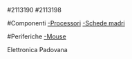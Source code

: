 #2113190
#2113198

#Componenti
[-Processori](componenti/processori.md)
[-Schede madri](componenti/schede_madri.md)

#Periferiche
[-Mouse](periferiche/mouse.md)

Elettronica Padovana
